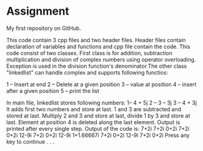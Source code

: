 # Assignment

My first repository on GitHub.


This code contain 3 cpp files and two header files. Header files contain declaration of variables and functions and cpp file contain the code. This code consist of two classes. First class is for addition, subtraction multiplication and division of complex numbers using operator overloading. Exception is used in the division function's denominator.The other class "linkedlist" can handle complex and supports following functios:

1 – Insert at end 
2 – Delete at a given position 
3 – value at position 
4 – insert after a given position 
5 – print the list

In main file, linkedlist stores following numbers: 1– 4 + 5j 2 – 3 – 3j 3 – 4 + 3j
It adds first two numbers and store at last. 1 and 3 are subtracted and stored at last. Multiply 2 and 3 and store at last, divide 1 by 3 and store at last. Element at position 4 is deleted along the last element. Output is printed after every single step. 
Output of the code is: 7+2i 7+2i 0+2i 7+2i 0+2i 12-9i 7+2i 0+2i 12-9i 1+1.66667i 7+2i 0+2i 12-9i 7+2i 0+2i Press any key to continue . . .
